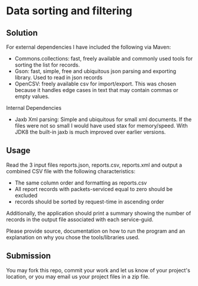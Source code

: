 

# Data sorting and filtering

## Solution

For external dependencies I have included the following via Maven:

- Commons.collections: fast, freely available and commonly used tools for sorting the list for records.
- Gson: fast, simple, free and ubiquitous json parsing and exporting library. Used to read in json records
- OpenCSV: freely available csv for import/export. This was chosen because it handles edge cases in text that may contain commas or empty values. 

Internal Dependencies

- Jaxb Xml parsing: Simple and ubiquitous for small xml documents. If the files were not so small I would have used stax for memory/speed. With JDK8 the built-in jaxb is much improved over earlier versions. 


## Usage

Read the 3 input files reports.json, reports.csv, reports.xml and output a combined CSV file with the following characteristics:

- The same column order and formatting as reports.csv
- All report records with packets-serviced equal to zero should be excluded
- records should be sorted by request-time in ascending order

Additionally, the application should print a summary showing the number of records in the output file associated with each service-guid.

Please provide source, documentation on how to run the program and an explanation on why you chose the tools/libraries used.

## Submission

You may fork this repo, commit your work and let us know of your project's location, or you may email us your project files in a zip file.


